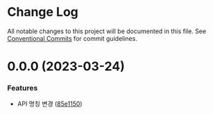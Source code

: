 # Change Log

All notable changes to this project will be documented in this file.
See [Conventional Commits](https://conventionalcommits.org) for commit guidelines.

# 0.0.0 (2023-03-24)


### Features

* API 명칭 변경 ([85e1150](https://github.com/openapi-kr/sdks/commit/85e115072298e28b3f3a017769c2afc933cb68de))
